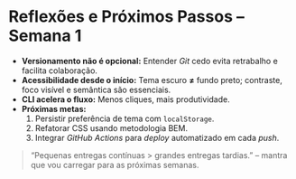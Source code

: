 # Reflexões e Próximos Passos – Semana 1

- **Versionamento não é opcional:** Entender _Git_ cedo evita retrabalho e facilita colaboração.
- **Acessibilidade desde o início:** Tema escuro **≠** fundo preto; contraste, foco visível e semântica são essenciais.
- **CLI acelera o fluxo:** Menos cliques, mais produtividade.
- **Próximas metas:**
  1. Persistir preferência de tema com `localStorage`.
  2. Refatorar CSS usando metodologia BEM.
  3. Integrar _GitHub Actions_ para _deploy_ automatizado em cada _push_.

> “Pequenas entregas contínuas > grandes entregas tardias.” – mantra que vou carregar para as próximas semanas.
